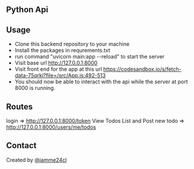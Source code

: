 ## Python Api


## Usage
* Clone this backend repository to your machine
* Install the packages in requrements.txt
* run command "uvicorn main:app --reload" to start the server
* Visit base url http://127.0.0.1:8000
* Visit front end for the app at this url https://codesandbox.io/s/fetch-data-75qrki?file=/src/App.js:492-513 
* You should now be able to interact with the api while the server at port 8000 is running.

## Routes
login => http://127.0.0.1:8000/token
View Todos List and Post new todo => http://127.0.0.1:8000/users/me/todos

## Contact
Created by [@iamme24cl](https://github.com/iamme24cl) 
